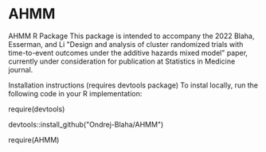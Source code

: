 # AHMM
AHMM R Package
This package is intended to accompany the 2022 Blaha, Esserman, and Li
"Design and analysis of cluster randomized trials with time-to-event
outcomes under the additive hazards mixed model" paper, currently under
consideration for publication at Statistics in Medicine journal.

Installation instructions (requires devtools package)
To instal locally, run the following code in your R implementation:

require(devtools)

devtools::install_github("Ondrej-Blaha/AHMM")

require(AHMM)
